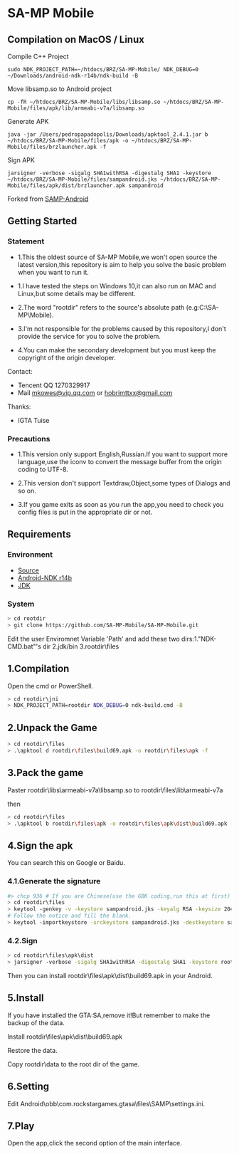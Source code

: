 # SA-MP Mobile

## Compilation on MacOS / Linux

Compile C++ Project

```sudo NDK_PROJECT_PATH=~/htdocs/BRZ/SA-MP-Mobile/ NDK_DEBUG=0 ~/Downloads/android-ndk-r14b/ndk-build -B```

Move libsamp.so to Android project

```cp -fR ~/htdocs/BRZ/SA-MP-Mobile/libs/libsamp.so ~/htdocs/BRZ/SA-MP-Mobile/files/apk/lib/armeabi-v7a/libsamp.so```

Generate APK

```java -jar /Users/pedropapadopolis/Downloads/apktool_2.4.1.jar b ~/htdocs/BRZ/SA-MP-Mobile/files/apk -o ~/htdocs/BRZ/SA-MP-Mobile/files/brzlauncher.apk -f```

Sign APK

```jarsigner -verbose -sigalg SHA1withRSA -digestalg SHA1 -keystore ~/htdocs/BRZ/SA-MP-Mobile/files/sampandroid.jks ~/htdocs/BRZ/SA-MP-Mobile/files/apk/dist/brzlauncher.apk sampandroid```

Forked from [SAMP-Android](https://github.com/y-kalcor/SA-MP-Android "SAMP-Android")

## Getting Started

### Statement

- 1.This the oldest source of SA-MP Mobile,we won't open source the latest version,this repository is aim to help you solve the basic problem when you want to run it.

- 1.I have tested the steps on Windows 10,it can also run on MAC and Linux,but some details may be different.

- 2.The word "rootdir" refers to the source's absolute path (e.g:C:\SA-MP\Mobile).

- 3.I'm not responsible for the problems caused by this repository,I don't provide the service for you to solve the problem.

- 4.You can make the secondary development but you must keep the copyright of the origin developer.

Contact:

- Tencent QQ 1270329917
- Mail mkowes@vip.qq.com or hobrimttxx@gmail.com

Thanks:

- IGTA Tuise

### Precautions

- 1.This version only support English,Russian.If you want to support more language,use the iconv to convert the message buffer from the origin coding to UTF-8.

- 2.This version don't support Textdraw,Object,some types of Dialogs and so on.

- 3.If you game exits as soon as you run the app,you need to check you config files is put in the appropriate dir or not.

## Requirements

### Environment

- [Source](https://github.com/SA-MP-Mobile/SA-MP-Mobile/archive/build69.zip)
- [Android-NDK r14b](https://developer.android.com/ndk/downloads/older_releases.html)
- [JDK](https://www.oracle.com/technetwork/java/javase/downloads/jdk8-downloads-2133151.html)

### System

```bash
> cd rootdir
> git clone https://github.com/SA-MP-Mobile/SA-MP-Mobile.git
```

Edit the user Enviromnet Variable 'Path' and add these two dirs:1."NDK-CMD.bat"'s dir 2.jdk/bin 3.rootdir\files

## 1.Compilation

Open the cmd or PowerShell.

```bash
> cd rootdir\jni
> NDK_PROJECT_PATH=rootdir NDK_DEBUG=0 ndk-build.cmd -B
```

## 2.Unpack the Game

```bash
> cd rootdir\files
> .\apktool d rootdir\files\build69.apk -o rootdir\files\apk -f
```

## 3.Pack the game

Paster rootdir\libs\armeabi-v7a\libsamp.so to rootdir\files\lib\armeabi-v7a

then

```bash
> cd rootdir\files
> .\apktool b rootdir\files\apk -o rootdir\files\apk\dist\build69.apk -f
```

## 4.Sign the apk

You can search this on Google or Baidu.

### 4.1.Generate the signature

```bash
#> chcp 936 # If you are Chinese(use the GBK coding,run this at first)
> cd rootdir\files
> keytool -genkey -v -keystore sampandroid.jks -keyalg RSA -keysize 2048 -validity 10000 -alias sampandroid
# Follow the notice and fill the blank.
> keytool -importkeystore -srckeystore sampandroid.jks -destkeystore sampandroid.jks -deststoretype pkcs12
```

### 4.2.Sign

```bash
> cd rootdir\files\apk\dist
> jarsigner -verbose -sigalg SHA1withRSA -digestalg SHA1 -keystore rootdir\files\sampandroid.jks build69.apk sampandroid
```

Then you can install rootdir\files\apk\dist\build69.apk in your Android.

## 5.Install

If you have installed the GTA:SA,remove it!But remember to make the backup of the data.

Install rootdir\files\apk\dist\build69.apk

Restore the data.

Copy rootdir\data to the root dir of the game.

## 6.Setting

Edit Android\obb\com.rockstargames.gtasa\files\SAMP\settings.ini.

## 7.Play

Open the app,click the second option of the main interface.
